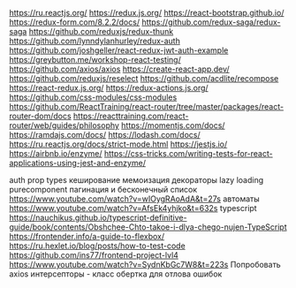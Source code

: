https://ru.reactjs.org/
https://redux.js.org/
https://react-bootstrap.github.io/
https://redux-form.com/8.2.2/docs/
https://github.com/redux-saga/redux-saga
https://github.com/reduxjs/redux-thunk 
https://github.com/lynndylanhurley/redux-auth
https://github.com/joshgeller/react-redux-jwt-auth-example
https://greybutton.me/workshop-react-testing/
https://github.com/axios/axios
https://create-react-app.dev/
https://github.com/reduxjs/reselect
https://github.com/acdlite/recompose
https://react-redux.js.org/
https://redux-actions.js.org/
https://github.com/css-modules/css-modules
https://github.com/ReactTraining/react-router/tree/master/packages/react-router-dom/docs
https://reacttraining.com/react-router/web/guides/philosophy
https://momentjs.com/docs/
https://ramdajs.com/docs/
https://lodash.com/docs/
https://ru.reactjs.org/docs/strict-mode.html
https://jestjs.io/
https://airbnb.io/enzyme/
https://css-tricks.com/writing-tests-for-react-applications-using-jest-and-enzyme/

auth
prop types
кеширование
мемоизация
декораторы
lazy loading
purecomponent
пагинация и бесконечный список https://www.youtube.com/watch?v=wIOygRAoAdA&t=27s
автоматы https://www.youtube.com/watch?v=AfsEk4yhjko&t=632s
typescript https://nauchikus.github.io/typescript-definitive-guide/book/contents/Obshchee-Chto-takoe-i-dlya-chego-nujen-TypeScript
https://frontender.info/a-guide-to-flexbox/
https://ru.hexlet.io/blog/posts/how-to-test-code
https://github.com/ins77/frontend-project-lvl4
https://www.youtube.com/watch?v=SydnKbGc7W8&t=223s
Попробовать axios интерсепторы - класс обертка для отлова ошибок
